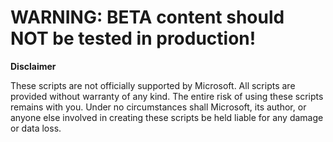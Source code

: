 # WARNING: BETA content should NOT be tested in production!

**Disclaimer**

These scripts are not officially supported by Microsoft. All scripts are provided without warranty of any kind. The entire risk of using these scripts remains with you. Under no circumstances shall Microsoft, its author, or anyone else involved in creating these scripts be held liable for any damage or data loss.
